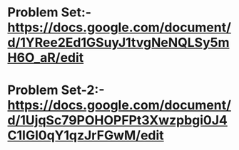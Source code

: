 # Problem Set:- https://docs.google.com/document/d/1YRee2Ed1GSuyJ1tvgNeNQLSy5mH6O_aR/edit

# Problem Set-2:- https://docs.google.com/document/d/1UjqSc79POHOPFPt3Xwzpbgi0J4C1IGl0qY1qzJrFGwM/edit